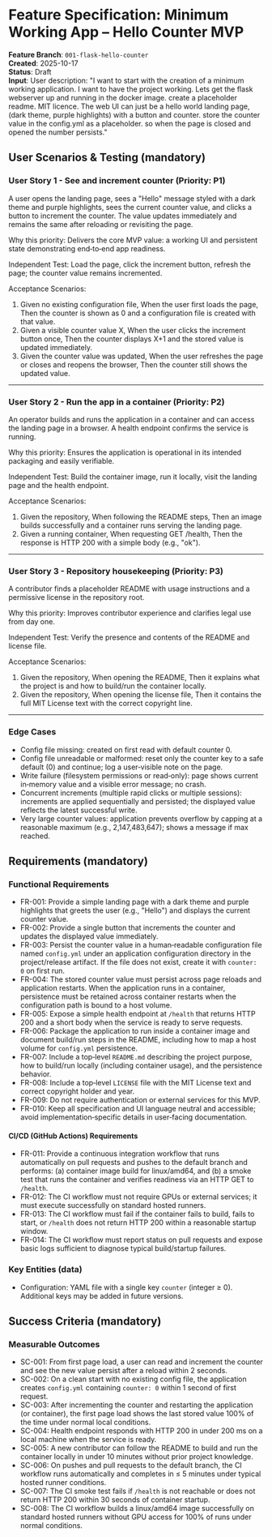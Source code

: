 # Feature Specification: Minimum Working App – Hello Counter MVP

**Feature Branch**: `001-flask-hello-counter`  
**Created**: 2025-10-17  
**Status**: Draft  
**Input**: User description: "I want to start with the creation of a minimum working application. I want to have the project working. Lets get the flask webserver up and running in the docker image. create a placeholder readme. MIT licence. The web UI can just be a hello world landing page, (dark theme, purple highlights) with a button and counter. store the counter value in the config.yml as a placeholder. so when the page is closed and opened the number persists."

## User Scenarios & Testing (mandatory)

### User Story 1 - See and increment counter (Priority: P1)

A user opens the landing page, sees a "Hello" message styled with a dark theme and purple highlights, sees the current counter value, and clicks a button to increment the counter. The value updates immediately and remains the same after reloading or revisiting the page.

Why this priority: Delivers the core MVP value: a working UI and persistent state demonstrating end‑to‑end app readiness.

Independent Test: Load the page, click the increment button, refresh the page; the counter value remains incremented.

Acceptance Scenarios:

1. Given no existing configuration file, When the user first loads the page, Then the counter is shown as 0 and a configuration file is created with that value.
2. Given a visible counter value X, When the user clicks the increment button once, Then the counter displays X+1 and the stored value is updated immediately.
3. Given the counter value was updated, When the user refreshes the page or closes and reopens the browser, Then the counter still shows the updated value.

---

### User Story 2 - Run the app in a container (Priority: P2)

An operator builds and runs the application in a container and can access the landing page in a browser. A health endpoint confirms the service is running.

Why this priority: Ensures the application is operational in its intended packaging and easily verifiable.

Independent Test: Build the container image, run it locally, visit the landing page and the health endpoint.

Acceptance Scenarios:

1. Given the repository, When following the README steps, Then an image builds successfully and a container runs serving the landing page.
2. Given a running container, When requesting GET /health, Then the response is HTTP 200 with a simple body (e.g., "ok").

---

### User Story 3 - Repository housekeeping (Priority: P3)

A contributor finds a placeholder README with usage instructions and a permissive license in the repository root.

Why this priority: Improves contributor experience and clarifies legal use from day one.

Independent Test: Verify the presence and contents of the README and license file.

Acceptance Scenarios:

1. Given the repository, When opening the README, Then it explains what the project is and how to build/run the container locally.
2. Given the repository, When opening the license file, Then it contains the full MIT License text with the correct copyright line.

---

### Edge Cases

- Config file missing: created on first read with default counter 0.
- Config file unreadable or malformed: reset only the counter key to a safe default (0) and continue; log a user‑visible note on the page.
- Write failure (filesystem permissions or read‑only): page shows current in‑memory value and a visible error message; no crash.
- Concurrent increments (multiple rapid clicks or multiple sessions): increments are applied sequentially and persisted; the displayed value reflects the latest successful write.
- Very large counter values: application prevents overflow by capping at a reasonable maximum (e.g., 2,147,483,647); shows a message if max reached.

## Requirements (mandatory)

### Functional Requirements

- FR-001: Provide a simple landing page with a dark theme and purple highlights that greets the user (e.g., "Hello") and displays the current counter value.
- FR-002: Provide a single button that increments the counter and updates the displayed value immediately.
- FR-003: Persist the counter value in a human‑readable configuration file named `config.yml` under an application configuration directory in the project/release artifact. If the file does not exist, create it with `counter: 0` on first run.
- FR-004: The stored counter value must persist across page reloads and application restarts. When the application runs in a container, persistence must be retained across container restarts when the configuration path is bound to a host volume.
- FR-005: Expose a simple health endpoint at `/health` that returns HTTP 200 and a short body when the service is ready to serve requests.
- FR-006: Package the application to run inside a container image and document build/run steps in the README, including how to map a host volume for `config.yml` persistence.
- FR-007: Include a top‑level `README.md` describing the project purpose, how to build/run locally (including container usage), and the persistence behavior.
- FR-008: Include a top‑level `LICENSE` file with the MIT License text and correct copyright holder and year.
- FR-009: Do not require authentication or external services for this MVP.
- FR-010: Keep all specification and UI language neutral and accessible; avoid implementation‑specific details in user‑facing documentation.

#### CI/CD (GitHub Actions) Requirements

- FR-011: Provide a continuous integration workflow that runs automatically on pull requests and pushes to the default branch and performs: (a) container image build for linux/amd64, and (b) a smoke test that runs the container and verifies readiness via an HTTP GET to `/health`.
- FR-012: The CI workflow must not require GPUs or external services; it must execute successfully on standard hosted runners.
- FR-013: The CI workflow must fail if the container fails to build, fails to start, or `/health` does not return HTTP 200 within a reasonable startup window.
- FR-014: The CI workflow must report status on pull requests and expose basic logs sufficient to diagnose typical build/startup failures.

### Key Entities (data)

- Configuration: YAML file with a single key `counter` (integer ≥ 0). Additional keys may be added in future versions.

## Success Criteria (mandatory)

### Measurable Outcomes

- SC-001: From first page load, a user can read and increment the counter and see the new value persist after a reload within 2 seconds.
- SC-002: On a clean start with no existing config file, the application creates `config.yml` containing `counter: 0` within 1 second of first request.
- SC-003: After incrementing the counter and restarting the application (or container), the first page load shows the last stored value 100% of the time under normal local conditions.
- SC-004: Health endpoint responds with HTTP 200 in under 200 ms on a local machine when the service is ready.
- SC-005: A new contributor can follow the README to build and run the container locally in under 10 minutes without prior project knowledge.
- SC-006: On pushes and pull requests to the default branch, the CI workflow runs automatically and completes in ≤ 5 minutes under typical hosted runner conditions.
- SC-007: The CI smoke test fails if `/health` is not reachable or does not return HTTP 200 within 30 seconds of container startup.
- SC-008: The CI workflow builds a linux/amd64 image successfully on standard hosted runners without GPU access for 100% of runs under normal conditions.